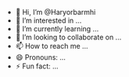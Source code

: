 - 👋 Hi, I’m @Haryorbarmhi
- 👀 I’m interested in ...
- 🌱 I’m currently learning ...
- 💞️ I’m looking to collaborate on ...
- 📫 How to reach me ...
- 😄 Pronouns: ...
- ⚡ Fun fact: ...
  
<!---
Haryorbarmhi/Haryorbarmhi is a ✨ special ✨ repository because its `README.md` (this file) appears on your GitHub profile.
You can click the Preview link to take a look at your changes.
--->
